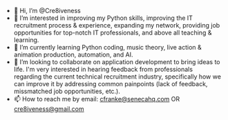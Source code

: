 - 👋 Hi, I’m @Cre8iveness
- 👀 I’m interested in improving my Python skills, improving the IT recruitment process & experience, expanding my network, providing job opportunities for top-notch IT professionals, and above all teaching & learning.
- 🌱 I’m currently learning Python coding, music theory, live action & animation production, automation, and AI.
- 💞️ I’m looking to collaborate on application development to bring ideas to life. I'm very interested in hearing feedback from professionals regarding the current technical recruitment industry, specifically how we can improve it by addressing common painpoints (lack of feedback, missmatched job opportunities, etc.).
- 📫 How to reach me by email: cfranke@senecahq.com OR cre8iveness@gmail.com

<!---
Cre8iveRecruiter/Cre8iveRecruiter is a ✨ special ✨ repository because its `README.md` (this file) appears on your GitHub profile.
You can click the Preview link to take a look at your changes.
--->
